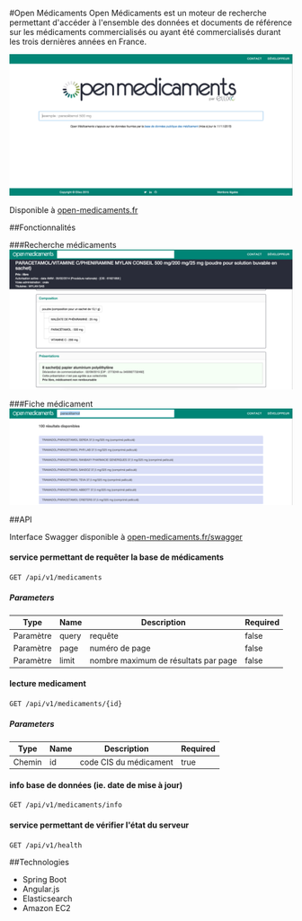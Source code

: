 #Open Médicaments
Open Médicaments est un moteur de recherche permettant d'accéder à l'ensemble des données et documents de référence sur les médicaments commercialisés ou ayant été commercialisés durant les trois dernières années en France.

<img src="https://github.com/Ellixo/MedicamentDB/blob/master/doc/screenshot-home.png" alt="Open Médicaments" width="700px"/>

Disponible à  [open-medicaments.fr](http://open-medicaments.fr)

##Fonctionnalités

###Recherche médicaments
<img src="https://github.com/Ellixo/MedicamentDB/blob/master/doc/screenshot-search.png" alt="Recherche médicaments" width="700px"/>

###Fiche médicament
<img src="https://github.com/Ellixo/MedicamentDB/blob/master/doc/screenshot-display.png" alt="Fiche médicament" width="700px"/>



##API

Interface Swagger disponible à [open-medicaments.fr/swagger](http://open-medicaments.fr/swagger-ui.html)

#### service permettant de requêter la base de médicaments
```
GET /api/v1/medicaments
```

##### Parameters
|Type|Name|Description|Required|
|----|----|----|----|
|Paramètre|query|requête|false|
|Paramètre|page|numéro de page|false|
|Paramètre|limit|nombre maximum de résultats par page|false|

#### lecture medicament
```
GET /api/v1/medicaments/{id}
```

##### Parameters
|Type|Name|Description|Required|
|----|----|----|----|
|Chemin|id|code CIS du médicament|true|

#### info base de données (ie. date de mise à jour)
```
GET /api/v1/medicaments/info
```
#### service permettant de vérifier l'état du serveur
```
GET /api/v1/health
```

##Technologies
- Spring Boot
- Angular.js
- Elasticsearch
- Amazon EC2
